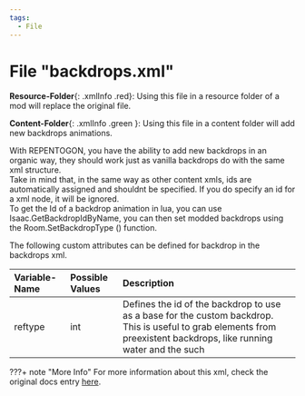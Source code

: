 ```yaml
---
tags:
  - File
---
```

# File "backdrops.xml"

**Resource-Folder**{: .xmlInfo .red}: Using this file in a resource folder of a mod will replace the original file.

**Content-Folder**{: .xmlInfo .green }: Using this file in a content folder will add new backdrops animations.

With REPENTOGON, you have the ability to add new backdrops in an organic way, they should work just as vanilla backdrops do with the same xml structure.   
Take in mind that, in the same way as other content xmls, ids are automatically assigned and shouldnt be specified. If you do specify an id for a xml node, it will be ignored.    
To get the Id of a backdrop animation in lua, you can use Isaac.GetBackdropIdByName, you can then set modded backdrops using the Room.SetBackdropType () function.

The following custom attributes can be defined for backdrop in the backdrops xml.

| Variable-Name | Possible Values | Description |
|:--|:--|:--|
|reftype|int|Defines the id of the backdrop to use as a base for the custom backdrop. This is useful to grab elements from preexistent backdrops, like running water and the such|

???+ note "More Info"
    For more information about this xml, check the original docs entry [here](https://wofsauge.github.io/IsaacDocs/rep/xml/backdrops.html).